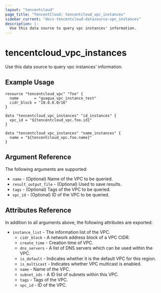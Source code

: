 ```yaml
---
layout: "tencentcloud"
page_title: "TencentCloud: tencentcloud_vpc_instances"
sidebar_current: "docs-tencentcloud-datasource-vpc_instances"
description: |-
  Use this data source to query vpc instances' information.
---
```


# tencentcloud_vpc_instances

Use this data source to query vpc instances' information.

## Example Usage

```hcl
resource "tencentcloud_vpc" "foo" {
  name       = "guagua_vpc_instance_test"
  cidr_block = "10.0.0.0/16"
}

data "tencentcloud_vpc_instances" "id_instances" {
  vpc_id = "${tencentcloud_vpc.foo.id}"
}

data "tencentcloud_vpc_instances" "name_instances" {
  name = "${tencentcloud_vpc.foo.name}"
}
```

## Argument Reference

The following arguments are supported:

* `name` - (Optional) Name of the VPC to be queried.
* `result_output_file` - (Optional) Used to save results.
* `tags` - (Optional) Tags of the VPC to be queried.
* `vpc_id` - (Optional) ID of the VPC to be queried.

## Attributes Reference

In addition to all arguments above, the following attributes are exported:

* `instance_list` - The information list of the VPC.
  * `cidr_block` - A network address block of a VPC CIDR.
  * `create_time` - Creation time of VPC.
  * `dns_servers` - A list of DNS servers which can be used within the VPC.
  * `is_default` - Indicates whether it is the default VPC for this region.
  * `is_multicast` - Indicates whether VPC multicast is enabled.
  * `name` - Name of the VPC.
  * `subnet_ids` - A ID list of subnets within this VPC.
  * `tags` - Tags of the VPC.
  * `vpc_id` - ID of the VPC.


